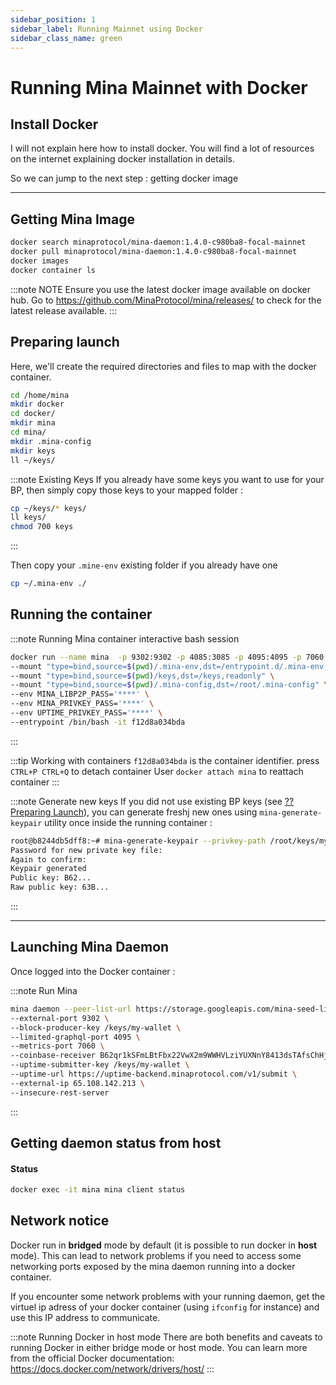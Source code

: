 ```yaml
---
sidebar_position: 1
sidebar_label: Running Mainnet using Docker
sidebar_class_name: green
---
```

# Running Mina Mainnet with Docker 
## Install Docker
I will not explain here how to install docker.
You will find a lot of resources on the internet explaining docker installation in details.

So we can jump to the next step : getting docker image

* * *
## Getting Mina Image
```bash
docker search minaprotocol/mina-daemon:1.4.0-c980ba8-focal-mainnet
docker pull minaprotocol/mina-daemon:1.4.0-c980ba8-focal-mainnet
docker images
docker container ls
```

:::note  NOTE
Ensure you use the latest docker image available on docker hub.
Go to https://github.com/MinaProtocol/mina/releases/ to check for the latest release available.
:::

## Preparing launch
Here, we'll create the required directories and files to map with the docker container.

```bash
cd /home/mina
mkdir docker
cd docker/
mkdir mina
cd mina/
mkdir .mina-config
mkdir keys
ll ~/keys/
```

:::note  Existing Keys
If you already have some keys you want to use for your BP, then simply copy those keys to your mapped folder : 

```bash
cp ~/keys/* keys/
ll keys/
chmod 700 keys
```
:::

Then copy your `.mine-env` existing folder if you already have one

```bash
cp ~/.mina-env ./
```

## Running the container
:::note  Running  Mina container interactive bash session
```bash
docker run --name mina  -p 9302:9302 -p 4085:3085 -p 4095:4095 -p 7060:7060 \ 
--mount "type=bind,source=$(pwd)/.mina-env,dst=/entrypoint.d/.mina-env,readonly" \ 
--mount "type=bind,source=$(pwd)/keys,dst=/keys,readonly" \ 
--mount "type=bind,source=$(pwd)/.mina-config,dst=/root/.mina-config" \ 
--env MINA_LIBP2P_PASS='****' \ 
--env MINA_PRIVKEY_PASS='****' \ 
--env UPTIME_PRIVKEY_PASS='****' \ 
--entrypoint /bin/bash -it f12d8a034bda
```
:::

:::tip  Working with containers
`f12d8a034bda` is the container identifier.
press `CTRL+P CTRL+Q` to detach container
User `docker attach mina` to reattach container
:::

:::note  Generate new keys
If you did not use existing BP keys (see [??Preparing Launch](#preparing-launch)), you can generate freshj new ones using `mina-generate-keypair` utility once inside the running container :

```bash
root@b8244db5dff8:~# mina-generate-keypair --privkey-path /root/keys/my-wallet
Password for new private key file:
Again to confirm:
Keypair generated
Public key: B62...
Raw public key: 63B...
```
:::

* * *
## Launching Mina Daemon
Once logged into the Docker container : 

:::note  Run Mina
```bash
mina daemon --peer-list-url https://storage.googleapis.com/mina-seed-lists/mainnet_seeds.txt \ 
--external-port 9302 \ 
--block-producer-key /keys/my-wallet \ 
--limited-graphql-port 4095 \ 
--metrics-port 7060 \ 
--coinbase-receiver B62qr1kSFmLBtFbx22VwX2m9WWHVLziYUXNnY8413dsTAfsChHjTM2S \ 
--uptime-submitter-key /keys/my-wallet \ 
--uptime-url https://uptime-backend.minaprotocol.com/v1/submit \ 
--external-ip 65.108.142.213 \ 
--insecure-rest-server
```
:::

## Getting daemon status from host
#### Status
```bash
docker exec -it mina mina client status
```

## Network notice
Docker run in **bridged** mode by default (it is possible to run docker in **host** mode).
This can lead to network problems if you need to access some networking ports exposed by the mina daemon running into a docker container.

If you encounter some network problems with your running daemon, get the virtuel ip adress of your docker container (using `ifconfig` for instance) and use this IP address to communicate.

:::note  Running Docker in host mode
There are both benefits and caveats to running Docker in either bridge mode or host mode. You can learn more from the official Docker documentation: https://docs.docker.com/network/drivers/host/
:::